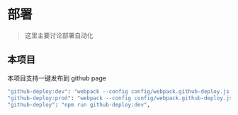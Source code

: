 # 部署
> 这里主要讨论部署自动化

## 本项目
本项目支持一键发布到 github page
```bash
"github-deploy:dev": "webpack --config config/webpack.github-deploy.js --progress --profile --env.githubDev",
"github-deploy:prod": "webpack --config config/webpack.github-deploy.js --progress --profile --env.githubProd",
"github-deploy": "npm run github-deploy:dev",
```